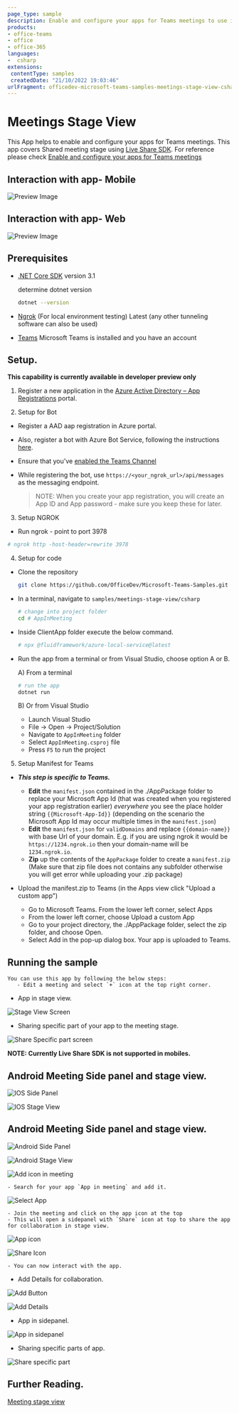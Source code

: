 ```yaml
---
page_type: sample
description: Enable and configure your apps for Teams meetings to use in stage view
products:
- office-teams
- office
- office-365
languages:
-  csharp
extensions:
 contentType: samples
 createdDate: "21/10/2022 19:03:46"
urlFragment: officedev-microsoft-teams-samples-meetings-stage-view-csharp
---
```


# Meetings Stage View

This App helps to enable and configure your apps for Teams meetings. This app covers Shared meeting stage using [Live Share SDK](https://aka.ms/livesharedocs).
For reference please check [Enable and configure your apps for Teams meetings](https://docs.microsoft.com/en-us/microsoftteams/platform/apps-in-teams-meetings/enable-and-configure-your-app-for-teams-meetings)

## Interaction with app- Mobile

![Preview Image](Images/preview_web.gif)

## Interaction with app- Web

![Preview Image](Images/preview_mobile.gif)


## Prerequisites

- [.NET Core SDK](https://dotnet.microsoft.com/download) version 3.1

  determine dotnet version
  ```bash
  dotnet --version
  ```
- [Ngrok](https://ngrok.com/download) (For local environment testing) Latest (any other tunneling software can also be used)
  
- [Teams](https://teams.microsoft.com) Microsoft Teams is installed and you have an account


## Setup.

**This capability is currently available in developer preview only**

1. Register a new application in the [Azure Active Directory – App Registrations](https://go.microsoft.com/fwlink/?linkid=2083908) portal.

    
2. Setup for Bot
  - Register a AAD aap registration in Azure portal.
  - Also, register a bot with Azure Bot Service, following the instructions [here](https://docs.microsoft.com/en-us/azure/bot-service/bot-service-quickstart-registration?view=azure-bot-service-3.0).
  - Ensure that you've [enabled the Teams Channel](https://docs.microsoft.com/en-us/azure/bot-service/channel-connect-teams?view=azure-bot-service-4.0)
  - While registering the bot, use `https://<your_ngrok_url>/api/messages` as the messaging endpoint.

    > NOTE: When you create your app registration, you will create an App ID and App password - make sure you keep these for later.

3. Setup NGROK
- Run ngrok - point to port 3978

```bash
# ngrok http -host-header=rewrite 3978
```

4. Setup for code

- Clone the repository

    ```bash
    git clone https://github.com/OfficeDev/Microsoft-Teams-Samples.git
    ```

 - In a terminal, navigate to `samples/meetings-stage-view/csharp`

    ```bash
    # change into project folder
    cd # AppInMeeting
    ```

- Inside ClientApp folder execute the below command.

    ```bash
    # npx @fluidframework/azure-local-service@latest
    ```
    
- Run the app from a terminal or from Visual Studio, choose option A or B.

  A) From a terminal

  ```bash
  # run the app
  dotnet run
  ```

  B) Or from Visual Studio

  - Launch Visual Studio
  - File -> Open -> Project/Solution
  - Navigate to `AppInMeeting` folder
  - Select `AppInMeeting.csproj` file
  - Press `F5` to run the project

5. Setup Manifest for Teams
- __*This step is specific to Teams.*__
    - **Edit** the `manifest.json` contained in the ./AppPackage folder to replace your Microsoft App Id (that was created when you registered your app registration earlier) *everywhere* you see the place holder string `{{Microsoft-App-Id}}` (depending on the scenario the Microsoft App Id may occur multiple times in the `manifest.json`)
    - **Edit** the `manifest.json` for `validDomains` and replace `{{domain-name}}` with base Url of your domain. E.g. if you are using ngrok it would be `https://1234.ngrok.io` then your domain-name will be `1234.ngrok.io`.
    - **Zip** up the contents of the `AppPackage` folder to create a `manifest.zip` (Make sure that zip file does not contains any subfolder otherwise you will get error while uploading your .zip package)

- Upload the manifest.zip to Teams (in the Apps view click "Upload a custom app")
   - Go to Microsoft Teams. From the lower left corner, select Apps
   - From the lower left corner, choose Upload a custom App
   - Go to your project directory, the ./AppPackage folder, select the zip folder, and choose Open.
   - Select Add in the pop-up dialog box. Your app is uploaded to Teams.

## Running the sample
    You can use this app by following the below steps:
       - Edit a meeting and select `+` icon at the top right corner.

- App in stage view.

![Stage View Screen](Images/stage_view.png)

- Sharing specific part of your app to the meeting stage.

![Share Specific part screen](Images/share_specific_part.png)

**NOTE: Currently Live Share SDK is not supported in mobiles.**

## Android Meeting Side panel and stage view.

![IOS Side Panel](Images/ios_side_panel.jpeg)

![IOS Stage View](Images/ios_share_todo.jpeg)

## Android Meeting Side panel and stage view.

![Android Side Panel](Images/android_side_panel.jpeg)

![Android Stage View](Images/android_share_todo.jpeg)

![Add icon in meeting](Images/add_icon.png)

    - Search for your app `App in meeting` and add it.

![Select App](Images/select_app.png)

    - Join the meeting and click on the app icon at the top
    - This will open a sidepanel with `Share` icon at top to share the app for collaboration in stage view.

![App icon](Images/app_icon.png)

![Share Icon](Images/share_icon.png)

    - You can now interact with the app.


- Add Details for collaboration.

![Add Button](Images/add_button.png)

![Add Details](Images/add_details.png)

- App in sidepanel.

![App in sidepanel](Images/side_panel.png)

- Sharing specific parts of app.

![Share specific part](Images/share_specific_part_sidepanel.png)

## Further Reading.

[Meeting stage view](https://learn.microsoft.com/en-us/microsoftteams/platform/sbs-meetings-stage-view)
